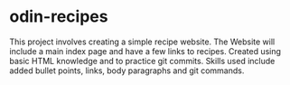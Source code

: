 # odin-recipes
This project involves creating a simple recipe website. 
The Website will include a main index page and have a few links to recipes. Created using basic HTML knowledge and to practice git commits.
Skills used include added bullet points, links, body paragraphs and git commands. 